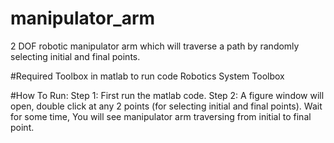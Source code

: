 # manipulator_arm
2 DOF robotic manipulator arm which will traverse a path by randomly selecting initial and final points.

#Required Toolbox in matlab to run code
Robotics System Toolbox

#How To Run:
Step 1: First run the matlab code.
Step 2: A figure window will open, double click at any 2 points (for selecting initial and final points).
Wait for some time, You will see manipulator arm traversing from initial to final point.
